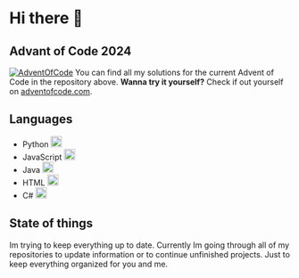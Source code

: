 # Hi there 👋

## Advant of Code 2024
[![AdventOfCode](https://github-readme-stats.vercel.app/api/pin/?username=jvietman\&repo=advent-of-code-2024\&show_owner=true)](https://github.com/jvietman/advent-of-code-2024)
You can find all my solutions for the current Advent of Code in the repository above.
**Wanna try it yourself?** Check if out yourself on [adventofcode.com](https://adventofcode.com/).

## Languages
- Python <img width="20" alt="python" src="https://github.com/jvietman/jvietman/assets/77661493/8ac8cf01-c448-4236-9aa8-a6e41402c5a1">
- JavaScript <img width="20" alt="javascript" src="https://github.com/jvietman/jvietman/assets/77661493/e1d5f339-f60e-447f-9b2d-44732811063c">
- Java <img width="20" alt="java" src="https://github.com/jvietman/jvietman/assets/77661493/049d6844-b3a0-448e-85f1-b605b4dcf8e5">
- HTML <img width="20" alt="html" src="https://github.com/jvietman/jvietman/assets/77661493/31527912-057f-46fe-860c-14b8e40b2115">
- C# <img width="20" alt="csharp" src="https://github.com/jvietman/jvietman/assets/77661493/9abb9d53-9546-4df9-8edd-56fbbaf526c2">

## State of things
Im trying to keep everything up to date. Currently Im going through all of my repositories to update information or to continue unfinished projects. Just to keep everything organized for you and me.
